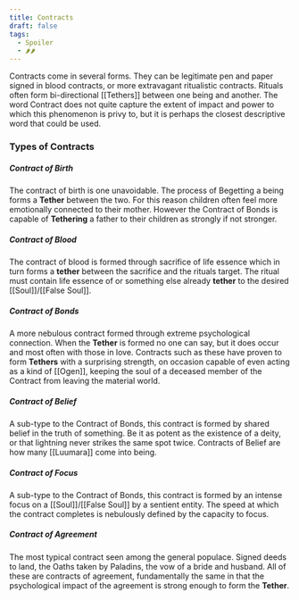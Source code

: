```yaml
---
title: Contracts
draft: false
tags:
  - Spoiler
  - 🌶🌶
---
```


Contracts come in several forms. They can be legitimate pen and paper signed in blood contracts, or more extravagant ritualistic contracts. Rituals often form bi-directional [[Tethers]] between one being and another. The word Contract does not quite capture the extent of impact and power to which this phenomenon is privy to, but it is perhaps the closest descriptive word that could be used.

### Types of Contracts
##### Contract of Birth
The contract of birth is one unavoidable. The process of Begetting a being forms a **Tether** between the two. For this reason children often feel more emotionally connected to their mother. However the Contract of Bonds is capable of **Tethering** a father to their children as strongly if not stronger.
##### Contract of Blood
The contract of blood is formed through sacrifice of life essence which in turn forms a **tether** between the sacrifice and the rituals target. The ritual must contain life essence of or something else already **tether** to the desired [[Soul]]/[[False Soul]].
##### Contract of Bonds
A more nebulous contract formed through extreme psychological connection. When the **Tether** is formed no one can say, but it does occur and most often with those in love. Contracts such as these have proven to form **Tethers** with a surprising strength, on occasion capable of even acting as a kind of [[Ogen]], keeping the soul of a deceased member of the Contract from leaving the material world.
##### Contract of Belief
A sub-type to the Contract of Bonds, this contract is formed by shared belief in the truth of something. Be it as potent as the existence of a deity, or that lightning never strikes the same spot twice. Contracts of Belief are how many [[Luumara]] come into being.
##### Contract of Focus
A sub-type to the Contract of Bonds, this contract is formed by an intense focus on a [[Soul]]/[[False Soul]] by a sentient entity. The speed at which the contract completes is nebulously defined by the capacity to focus.
##### Contract of Agreement
The most typical contract seen among the general populace. Signed deeds to land, the Oaths taken by Paladins, the vow of a bride and husband. All of these are contracts of agreement, fundamentally the same in that the psychological impact of the agreement is strong enough to form the **Tether**.